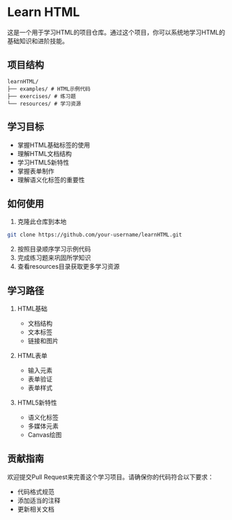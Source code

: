 # Learn HTML

这是一个用于学习HTML的项目仓库。通过这个项目，你可以系统地学习HTML的基础知识和进阶技能。

## 项目结构

```
learnHTML/
├── examples/ # HTML示例代码
├── exercises/ # 练习题
└── resources/ # 学习资源
```

## 学习目标

- 掌握HTML基础标签的使用
- 理解HTML文档结构
- 学习HTML5新特性
- 掌握表单制作
- 理解语义化标签的重要性

## 如何使用

1. 克隆此仓库到本地

```bash
git clone https://github.com/your-username/learnHTML.git
```

2. 按照目录顺序学习示例代码
3. 完成练习题来巩固所学知识
4. 查看resources目录获取更多学习资源

## 学习路径

1. HTML基础
   - 文档结构
   - 文本标签
   - 链接和图片
   
2. HTML表单
   - 输入元素
   - 表单验证
   - 表单样式
   
3. HTML5新特性
   - 语义化标签
   - 多媒体元素
   - Canvas绘图

## 贡献指南

欢迎提交Pull Request来完善这个学习项目。请确保你的代码符合以下要求：

- 代码格式规范
- 添加适当的注释
- 更新相关文档
